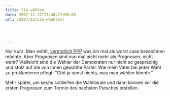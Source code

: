```yaml
---
title: Sie wählen
date: 2007-12-22T17:48:21+00:00
url: /2007/12/sie-waehlen/




---
```

Nur kurz: Man wählt, [vermutlich <span class="caps">PPP</span>][1] was ich mal als worst case bezeichnen möchte. Aber Prognosen sind nun mal nicht mehr als Prognosen, nicht wahr? Vielleicht sind die Wähler der Demokraten nur nicht so gesprächig und stolz auf die von ihnen gewählte Partei. Wie mein Vater bei jeder Wahl zu proklamieren pflegt: "Gibt ja sonst nichts, was man wählen könnte."

Mehr später, um sechs schlie?en die Wahllokale und dann können wir die ersten Prognosen zum Termin des nächsten Putsches erstellen.

 [1]: http://www.nationmultimedia.com/breakingnews/read.php?newsid=30060002
